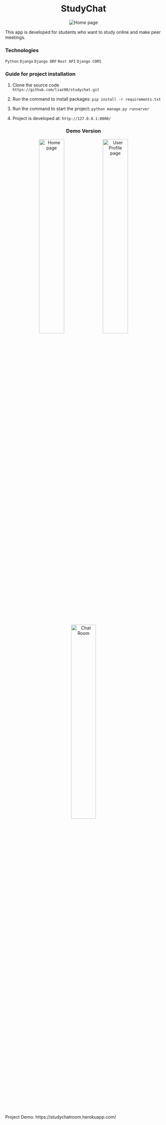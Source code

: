 <h1 align="center">
  StudyChat
</h1>
<p align="center">
  <img src="https://user-images.githubusercontent.com/33596154/142603058-38a0d5c9-bebd-45a7-b30f-5fe1ac85b0bd.png" alt="Home page"/>
</p>

This app is developed for students who want to study online and make peer meetings.

### Technologies

`Python` `Django` `Django DRF` `Rest API` `Django CORS`

### Guide for project installation

1. Clone the source code <br>
  `https://github.com/liaz98/studychat.git`

2. Run the command to install packages:
  `pip install -r requirements.txt`

3. Run the command to start the project:
  `python manage.py runserver`

4. Project is developed at:
  `http://127.0.0.1:8000/`

<h3 align="center">
  Demo Version
</h3>
<p align="center">
  <img width="40%" src="https://user-images.githubusercontent.com/33596154/142603058-38a0d5c9-bebd-45a7-b30f-5fe1ac85b0bd.png" alt="Home page"/>
  <img width="40%" src="https://user-images.githubusercontent.com/33596154/142605407-28822ac2-b8a9-41a4-ba48-9f9cb6294ecf.png" alt="User Profile page"/>
  <img width="40%" src="https://user-images.githubusercontent.com/33596154/142606301-e89387e7-96e5-48a2-9171-c048a7d0b77c.png" alt="Chat Room"/>
</p>
<p>
  Project Demo: https://studychatroom.herokuapp.com/
</p>
